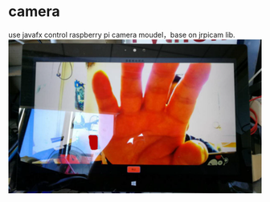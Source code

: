 # camera
use javafx control raspberry pi camera moudel，base on jrpicam lib.
![main gui](https://github.com/dingxiao88/camera/blob/master/main.png)
